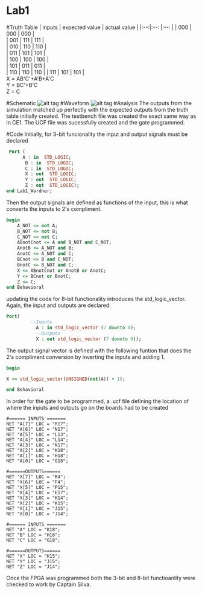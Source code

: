 Lab1
====
#Truth Table
|  inputs |  expected value  |  actual value  | 
|:--:|:--: |:--: |
| 000  |  000  |  000  |  
| 001  |  111  |  111  |  
| 010  |  110  |  110  |  
| 011  |  101  |  101  |  
| 100  |  100  |  100  |  
| 101  |  011  |  011  |  
| 110  |  110  |  110  |
| 111  |  101  |  101  |  
X = AB'C'+A'B+A'C                                                                                                         
Y = BC'+B'C                                                                                                               
Z = C

#Schematic
![alt tag](https://raw.github.com/EricWardner/Lab1/master/Schematic.PNG)
#Waveform
![alt tag](https://raw.github.com/EricWardner/Lab1/master/Capture.PNG)
#Analysis
The outputs from the simulation matched up perfectly with the expected outputs from the truth table initially created. The testbench file was created the exact same way as in CE1. The UCF file was sucessfully created and the gate programmed.


#Code
Initially, for 3-bit funcionality the input and output signals must be declared
```VHDL
 Port ( 
	  A : in  STD_LOGIC;
       B : in  STD_LOGIC;
       C : in  STD_LOGIC;
       X : out  STD_LOGIC;
       Y : out  STD_LOGIC;
       Z : out  STD_LOGIC);
end Lab1_Wardner;
```
Then the output signals are defined as functions of the input, this is what converts the inputs to 2's compliment.
```VHDL
begin
	A_NOT <= not A;
	B_NOT <= not B;
	C_NOT <= not C;
	ABnotCnot <= A and B_NOT and C_NOT;
	AnotB <= A_NOT and B;
	AnotC <= A_NOT and C;
	BCnot <= B and C_NOT;
	BnotC <= B_NOT and C;
	X <= ABnotCnot or AnotB or AnotC;
	Y <= BCnot or BnotC;
	Z <= C;
end Behavioral
```
updating the code for 8-bit functionality introduces the std_logic_vector. Again, the input and outputs are declared.
```VHDL
Port(
	     --Inputs
           A : in std_logic_vector (7 downto 0);
           --Outputs
           X : out std_logic_vector (7 downto 0));
```
The output signal vector is defined with the following funtion that does the 2's compliment conversion by inverting the inputs and adding 1.
```VHDL
begin

X <= std_logic_vector(UNSIGNED(not(A)) + 1);

end Behavioral
```
In order for the gate to be programmed, a .ucf file defining the location of where the inputs and outputs go on the boards had to be created
```ucf
#====== INPUTS =======
NET "A[7]" LOC = "R17";							
NET "A[6]" LOC = "N17";
NET "A[5]" LOC = "L13";
NET "A[4]" LOC = "L14";
NET "A[3]" LOC = "K17";
NET "A[2]" LOC = "K18";
NET "A[1]" LOC = "H18";
NET "A[0]" LOC = "G18";

#======OUTPUTS======
NET "X[7]" LOC = "R4";
NET "X[6]" LOC = "F4";
NET "X[5]" LOC = "P15";
NET "X[4]" LOC = "E17";
NET "X[3]" LOC = "K14";
NET "X[2]" LOC = "K15";
NET "X[1]" LOC = "J15";
NET "X[0]" LOC = "J14";
```
```ucf
#====== INPUTS =======
NET "A" LOC = "K18";							
NET "B" LOC = "H18";
NET "C" LOC = "G18";

#======OUTPUTS======
NET "X" LOC = "K15";							
NET "Y" LOC = "J15";
NET "Z" LOC = "J14";
```
Once the FPGA was programmed both the 3-bit and 8-bit functioanlity were checked to work by Captain Silva.
